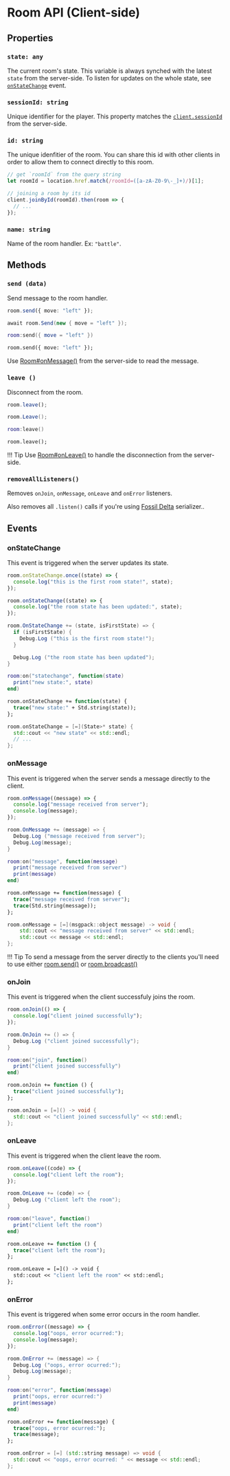 # Room API (Client-side)

## Properties

### `state: any`

The current room's state. This variable is always synched with the latest
`state` from the server-side. To listen for updates on the whole state, see
[`onStateChange`](#onstatechange) event.

### `sessionId: string`

Unique identifier for the player. This property matches the [`client.sessionId`](/server/client/#sessionid-string) from the server-side.

### `id: string`

The unique idenfitier of the room. You can share this id with other clients in
order to allow them to connect directly to this room.

```typescript fct_label="JavaScript"
// get `roomId` from the query string
let roomId = location.href.match(/roomId=([a-zA-Z0-9\-_]+)/)[1];

// joining a room by its id
client.joinById(roomId).then(room => {
  // ...
});
```

### `name: string`

Name of the room handler. Ex: `"battle"`.

## Methods

### `send (data)`

Send message to the room handler.

```typescript fct_label="JavaScript"
room.send({ move: "left" });
```

```csharp fct_label="C#"
await room.Send(new { move = "left" });
```

```lua fct_label="lua"
room:send({ move = "left" })
```

```haxe fct_label="Haxe"
room.send({ move: "left" });
```

Use [Room#onMessage()](/server/room/#onmessage-client-data) from the server-side to read the message.

### `leave ()`

Disconnect from the room.

```typescript fct_label="JavaScript"
room.leave();
```

```csharp fct_label="C#"
room.Leave();
```

```lua fct_label="lua"
room:leave()
```

```haxe fct_label="Haxe"
room.leave();
```

!!! Tip
    Use [Room#onLeave()](/server/room/#onleave-client-consented) to handle the disconnection from the server-side.

### `removeAllListeners()`

Removes `onJoin`, `onMessage`, `onLeave` and `onError` listeners.

Also removes all `.listen()` calls if you're using [Fossil Delta](/state/fossil-delta/#client-side) serializer..

## Events

### onStateChange

This event is triggered when the server updates its state.

```typescript fct_label="JavaScript"
room.onStateChange.once((state) => {
  console.log("this is the first room state!", state);
});

room.onStateChange((state) => {
  console.log("the room state has been updated:", state);
});
```

```csharp fct_label="C#"
room.OnStateChange += (state, isFirstState) => {
  if (isFirstState) {
    Debug.Log ("this is the first room state!");
  }

  Debug.Log ("the room state has been updated");
}
```

```lua fct_label="lua"
room:on("statechange", function(state)
  print("new state:", state)
end)
```

```haxe fct_label="Haxe"
room.onStateChange += function(state) {
  trace("new state:" + Std.string(state));
};
```

```cpp fct_label="C++"
room.onStateChange = [=](State>* state) {
  std::cout << "new state" << std::endl;
  // ...
};
```

### onMessage

This event is triggered when the server sends a message directly to the client.

```typescript fct_label="JavaScript"
room.onMessage((message) => {
  console.log("message received from server");
  console.log(message);
});
```

```csharp fct_label="C#"
room.OnMessage += (message) => {
  Debug.Log ("message received from server");
  Debug.Log(message);
}
```

```lua fct_label="lua"
room:on("message", function(message)
  print("message received from server")
  print(message)
end)
```

```haxe fct_label="Haxe"
room.onMessage += function(message) {
  trace("message received from server");
  trace(Std.string(message));
};
```

```cpp fct_label="C++"
room.onMessage = [=](msgpack::object message) -> void {
    std::cout << "message received from server" << std::endl;
    std::cout << message << std::endl;
};
```

!!! Tip
    To send a message from the server directly to the clients you'll need to use
    either [room.send()](/server/room/#send-client-message) or
    [room.broadcast()](/server/room/#broadcast-message)

### onJoin

This event is triggered when the client successfuly joins the room.

```typescript fct_label="JavaScript"
room.onJoin(() => {
  console.log("client joined successfully");
});
```

```csharp fct_label="C#"
room.OnJoin += () => {
  Debug.Log ("client joined successfully");
}
```

```lua fct_label="lua"
room:on("join", function()
  print("client joined successfully")
end)
```

```haxe fct_label="Haxe"
room.onJoin += function () {
  trace("client joined successfully");
};
```

```cpp fct_label="C++"
room.onJoin = [=]() -> void {
  std::cout << "client joined successfully" << std::endl;
};
```

### onLeave

This event is triggered when the client leave the room.

```typescript fct_label="JavaScript"
room.onLeave((code) => {
  console.log("client left the room");
});
```

```csharp fct_label="C#"
room.OnLeave += (code) => {
  Debug.Log ("client left the room");
}
```

```lua fct_label="lua"
room:on("leave", function()
  print("client left the room")
end)
```

```haxe fct_label="Haxe"
room.onLeave += function () {
  trace("client left the room");
};
```

```haxe fct_label="Haxe"
room.onLeave = [=]() -> void {
  std::cout << "client left the room" << std::endl;
};
```

### onError

This event is triggered when some error occurs in the room handler.

```typescript fct_label="JavaScript"
room.onError((message) => {
  console.log("oops, error ocurred:");
  console.log(message);
});
```

```csharp fct_label="C#"
room.OnError += (message) => {
  Debug.Log ("oops, error ocurred:");
  Debug.Log(message);
}
```

```lua fct_label="lua"
room:on("error", function(message)
  print("oops, error ocurred:")
  print(message)
end)
```

```haxe fct_label="Haxe"
room.onError += function(message) {
  trace("oops, error ocurred:");
  trace(message);
};
```

```cpp fct_label="C++"
room.onError = [=] (std::string message) => void {
  std::cout << "oops, error ocurred: " << message << std::endl;
};
```